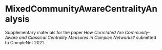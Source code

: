 # MixedCommunityAwareCentralityAnalysis

Supplementary materials for the paper _How Correlated Are Community-Aware and Classical Centrality Measures in Complex Networks?_ submitted to CompleNet 2021.
